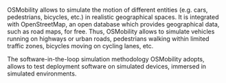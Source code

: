 OSMobility allows to simulate the motion of different entities (e.g. cars, pedestrians, bicycles, etc.) in realistic geographical spaces. It is integrated with OpenStreetMap, an open database which provides geographical data, such as road maps, for free. Thus, OSMobility allows to simulate vehicles running on highways or urban roads, pedestrians walking within limited traffic zones, bicycles moving on cycling lanes, etc.

The software-in-the-loop simulation methodology OSMobility adopts, allows to test deployment software on simulated devices, immersed in simulated environments.